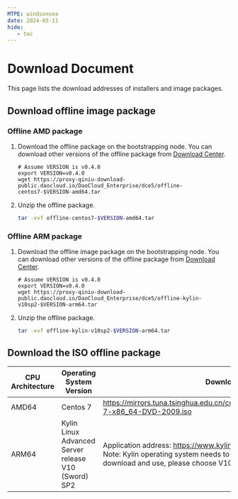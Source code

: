 ```yaml
---
MTPE: windsonsea
date: 2024-05-11
hide:
   - toc
---
```


# Download Document

This page lists the download addresses of installers and image packages.

## Download offline image package

### Offline AMD package

1. Download the offline package on the bootstrapping node. You can download other versions of the offline package from [Download Center](../../download/index.md).

     ```shell
     # Assume VERSION is v0.4.0
     export VERSION=v0.4.0
     wget https://proxy-qiniu-download-public.daocloud.io/DaoCloud_Enterprise/dce5/offline-centos7-$VERSION-amd64.tar
     ```

2. Unzip the offline package.

     ```bash
     tar -xvf offline-centos7-$VERSION-amd64.tar
     ```

### Offline ARM package

1. Download the offline image package on the bootstrapping node. You can download other versions of the offline package from [Download Center](../../download/index.md).

     ```shell
     # Assume VERSION is v0.4.0
     export VERSION=v0.4.0
     wget https://proxy-qiniu-download-public.daocloud.io/DaoCloud_Enterprise/dce5/offline-kylin-v10sp2-$VERSION-arm64.tar
     ```

2. Unzip the offline package.

     ```bash
     tar -xvf offline-kylin-v10sp2-$VERSION-arm64.tar
     ```

## Download the ISO offline package

| CPU Architecture | Operating System Version | Download URL |
| --------- | ---------------- | ------------------------- |
| AMD64 | Centos 7 | https://mirrors.tuna.tsinghua.edu.cn/centos/7.9.2009/isos/x86_64/CentOS-7-x86_64-DVD-2009.iso |
| ARM64 | Kylin Linux Advanced Server release V10 (Sword) SP2 | Application address: https://www.kylinos.cn/scheme/server/1.html<br />Note: Kylin operating system needs to provide personal information to download and use, please choose V10 (Sword) SP2 when downloading |
